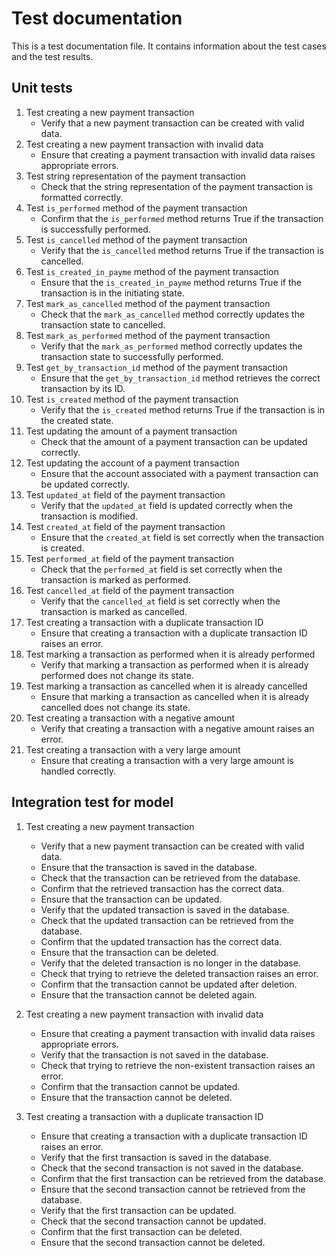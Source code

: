 # Test documentation

This is a test documentation file. It contains information about the test cases and the test results.

## Unit tests

1. Test creating a new payment transaction
   - Verify that a new payment transaction can be created with valid data.
2. Test creating a new payment transaction with invalid data
   - Ensure that creating a payment transaction with invalid data raises appropriate errors.
3. Test string representation of the payment transaction
   - Check that the string representation of the payment transaction is formatted correctly.
4. Test `is_performed` method of the payment transaction
   - Confirm that the `is_performed` method returns True if the transaction is successfully performed.
5. Test `is_cancelled` method of the payment transaction
   - Verify that the `is_cancelled` method returns True if the transaction is cancelled.
6. Test `is_created_in_payme` method of the payment transaction
   - Ensure that the `is_created_in_payme` method returns True if the transaction is in the initiating state.
7. Test `mark_as_cancelled` method of the payment transaction
   - Check that the `mark_as_cancelled` method correctly updates the transaction state to cancelled.
8. Test `mark_as_performed` method of the payment transaction
   - Verify that the `mark_as_performed` method correctly updates the transaction state to successfully performed.
9. Test `get_by_transaction_id` method of the payment transaction
   - Ensure that the `get_by_transaction_id` method retrieves the correct transaction by its ID.
10. Test `is_created` method of the payment transaction
    - Verify that the `is_created` method returns True if the transaction is in the created state.
11. Test updating the amount of a payment transaction
    - Check that the amount of a payment transaction can be updated correctly.
12. Test updating the account of a payment transaction
    - Ensure that the account associated with a payment transaction can be updated correctly.
13. Test `updated_at` field of the payment transaction
    - Verify that the `updated_at` field is updated correctly when the transaction is modified.
14. Test `created_at` field of the payment transaction
    - Ensure that the `created_at` field is set correctly when the transaction is created.
15. Test `performed_at` field of the payment transaction
    - Check that the `performed_at` field is set correctly when the transaction is marked as performed.
16. Test `cancelled_at` field of the payment transaction
    - Verify that the `cancelled_at` field is set correctly when the transaction is marked as cancelled.
17. Test creating a transaction with a duplicate transaction ID
    - Ensure that creating a transaction with a duplicate transaction ID raises an error.
18. Test marking a transaction as performed when it is already performed
    - Verify that marking a transaction as performed when it is already performed does not change its state.
19. Test marking a transaction as cancelled when it is already cancelled
    - Ensure that marking a transaction as cancelled when it is already cancelled does not change its state.
20. Test creating a transaction with a negative amount
    - Verify that creating a transaction with a negative amount raises an error.
21. Test creating a transaction with a very large amount
    - Ensure that creating a transaction with a very large amount is handled correctly.

## Integration test for model

1. Test creating a new payment transaction
   - Verify that a new payment transaction can be created with valid data.
   - Ensure that the transaction is saved in the database.
   - Check that the transaction can be retrieved from the database.
   - Confirm that the retrieved transaction has the correct data.
   - Ensure that the transaction can be updated.
   - Verify that the updated transaction is saved in the database.
   - Check that the updated transaction can be retrieved from the database.
   - Confirm that the updated transaction has the correct data.
   - Ensure that the transaction can be deleted.
   - Verify that the deleted transaction is no longer in the database.
   - Check that trying to retrieve the deleted transaction raises an error.
   - Confirm that the transaction cannot be updated after deletion.
   - Ensure that the transaction cannot be deleted again.

2. Test creating a new payment transaction with invalid data
   - Ensure that creating a payment transaction with invalid data raises appropriate errors.
   - Verify that the transaction is not saved in the database.
   - Check that trying to retrieve the non-existent transaction raises an error.
   - Confirm that the transaction cannot be updated.
   - Ensure that the transaction cannot be deleted.

3. Test creating a transaction with a duplicate transaction ID
   - Ensure that creating a transaction with a duplicate transaction ID raises an error.
   - Verify that the first transaction is saved in the database.
   - Check that the second transaction is not saved in the database.
   - Confirm that the first transaction can be retrieved from the database.
   - Ensure that the second transaction cannot be retrieved from the database.
   - Verify that the first transaction can be updated.
   - Check that the second transaction cannot be updated.
   - Confirm that the first transaction can be deleted.
   - Ensure that the second transaction cannot be deleted.
